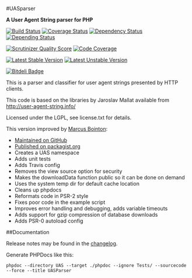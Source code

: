 #UASparser

**A User Agent String parser for PHP**

[![Build Status](https://travis-ci.org/Synchro/UASparser.png?branch=master)](https://travis-ci.org/Synchro/UASparser)
[![Coverage Status](https://coveralls.io/repos/Synchro/UASparser/badge.png?branch=master)](https://coveralls.io/r/Synchro/UASparser?branch=master)
[![Dependency Status](https://www.versioneye.com/php/Synchro:UASparser/dev-master/badge.png)](https://www.versioneye.com/php/Synchro:UASparser/dev-master)
[![Depending Status](http://depending.in/Synchro/UASparser.png)](http://depending.in/Synchro/UASparser)

[![Scrutinizer Quality Score](https://scrutinizer-ci.com/g/mimmi20/UASparser/badges/quality-score.png?s=77c4592dc25aeeae96806ed5a28e4b8a239668c8)](https://scrutinizer-ci.com/g/mimmi20/UASparser/) 
[![Code Coverage](https://scrutinizer-ci.com/g/mimmi20/UASparser/badges/coverage.png?s=3040011cfecbbc3d940ae0f7ed5551669a4ac21f)](https://scrutinizer-ci.com/g/mimmi20/UASparser/)

[![Latest Stable Version](https://poser.pugx.org/Synchro/UASparser/v/stable.png)](https://packagist.org/packages/Synchro/UASparser)
[![Latest Unstable Version](https://poser.pugx.org/Synchro/UASparser/v/unstable.png)](https://packagist.org/packages/Synchro/UASparser)

[![Bitdeli Badge](https://d2weczhvl823v0.cloudfront.net/Synchro/uasparser/trend.png)](https://bitdeli.com/free "Bitdeli Badge")

This is a parser and classifier for user agent strings presented by HTTP clients.

This code is based on the libraries by Jaroslav Mallat available from http://user-agent-string.info/

Licensed under the LGPL, see license.txt for details.

This version improved by [Marcus Bointon](https://github.com/Synchro):

* [Maintained on GitHub](https://github.com/Synchro/UASparser)
* [Published on packagist.org](https://packagist.org/packages/synchro/uasparser)
* Creates a UAS namespace
* Adds unit tests
* Adds Travis config
* Removes the view source option for security
* Makes the downloadData function public so it can be done on demand
* Uses the system temp dir for default cache location
* Cleans up phpdocs
* Reformats code in PSR-2 style
* Fixes poor code in the example script
* Improves error handling and debugging, adds variable timeouts
* Adds support for gzip compression of database downloads
* Adds PSR-0 autoload config

##Documentation

Release notes may be found in the [changelog](changelog.md).

Generate PHPDocs like this:

```
phpdoc --directory UAS --target ./phpdoc --ignore Tests/ --sourcecode --force --title UASParser
```
